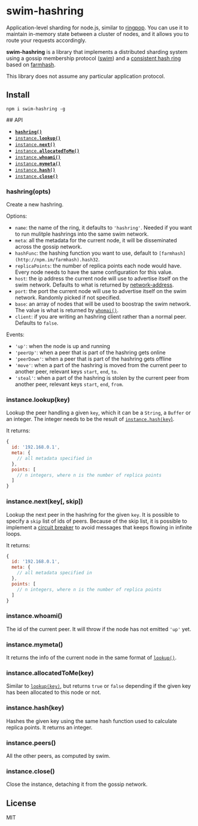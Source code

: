 # swim-hashring

Application-level sharding for node.js, similar to
[ringpop](https://github.com/uber/ringpop-node). You can use it to
maintain in-memory state between a cluster of nodes, and it allows you
to route your requests accordingly.

**swim-hashring** is a library that implements a distributed sharding system using a gossip membership protocol ([swim](http://npm.im/swim)) and a [consistent hash ring](http://www.martinbroadhurst.com/Consistent-Hash-Ring.html) based on [farmhash](http://npm.im/farmhash).

This library does not assume any particular application protocol.

<a name="install"></a>
## Install

```
npm i swim-hashring -g
```

<a name="api"></a>
## API

  * <a href="#constructor"><code><b>hashring()</b></code></a>
  * <a href="#lookup"><code>instance.<b>lookup()</b></code></a>
  * <a href="#next"><code>instance.<b>next()</b></code></a>
  * <a href="#allocatedToMe"><code>instance.<b>allocatedToMe()</b></code></a>
  * <a href="#whoami"><code>instance.<b>whoami()</b></code></a>
  * <a href="#mymeta"><code>instance.<b>mymeta()</b></code></a>
  * <a href="#hash"><code>instance.<b>hash()</b></code></a>
  * <a href="#close"><code>instance.<b>close()</b></code></a>

<a name="constructor"></a>
### hashring(opts)

Create a new hashring.

Options:

* `name`: the name of the ring, it defaults to `'hashring'`. Needed if
  you want to run mulitple hashrings into the same swim network.
* `meta`: all the metadata for the current node, it will be disseminated
  across the gossip network.
* `hashFunc`: the hashing function you want to use, default to
  `[farmhash](http://npm.im/farmhash).hash32`.
* `replicaPoints`: the number of replica points each node would have.
  Every node needs to have the same configuration for this value.
* `host`: the ip address the current node will use to advertise itself
  on the swim network. Defaults to what is returned by
  [network-address](http://npm.im/network-address).
* `port`: the port the current node will use to advertise itself
  on the swim network. Randomly picked if not specified.
* `base`: an array of nodes that will be used to boostrap the swim
  network. The value is what is returned by [`whomai()`](#whomai).
* `client`: if you are writing an hashring client rather than a normal
  peer. Defaults to `false`.

Events:

* `'up'`: when the node is up and running
* `'peerUp'`: when a peer that is part of the hashring gets online
* `'peerDown'`: when a peer that is part of the hashring gets offline
* `'move'`: when a part of the hashring is moved from the current peer
  to another peer, relevant keys `start`, `end`, `to`.
* `'steal'`: when a part of the hashring is stolen by the current peer
  from another peer, relevant keys `start`, `end`, `from`.

<a name="lookup"></a>
### instance.lookup(key)

Lookup the peer handling a given `key`, which it can be a `String`, a
`Buffer` or an integer. The integer needs to be the result of
[`instance.hash(key`)](#hash).

It returns:

```js
{
  id: '192.168.0.1',
  meta: {
    // all metadata specified in
  },
  points: [
    // n integers, where n is the number of replica points
  ]
}
```

<a name="next"></a>
### instance.next(key[, skip])

Lookup the next peer in the hashring for the given `key`. It is possible
to specify a `skip` list of ids of peers. Because of the skip list, it
is possible to implement a [circuit breaker](http://martinfowler.com/bliki/CircuitBreaker.html)
to avoid messages that keeps flowing in infinite loops.

It returns:

```js
{
  id: '192.168.0.1',
  meta: {
    // all metadata specified in
  },
  points: [
    // n integers, where n is the number of replica points
  ]
}
```

<a name="whoami"></a>
### instance.whoami()

The id of the current peer. It will throw if the node has not emitted
`'up'` yet.

<a name="mymeta"></a>
### instance.mymeta()

It returns the info of the current node in the same format of
[`lookup()`](#lookup).

<a name="allocatedToMe"></a>
### instance.allocatedToMe(key)

Similar to [`lookup(key)`](#lookup), but returns `true` or `false`
depending if the given key has been allocated to this node or not.

<a name="hash"></a>
### instance.hash(key)

Hashes the given key using the same hash function used to calculate
replica points. It returns an integer.

<a name="peers"></a>
### instance.peers()

All the other peers, as computed by swim.

<a name="close"></a>
### instance.close()

Close the instance, detaching it from the gossip network.

## License

MIT
